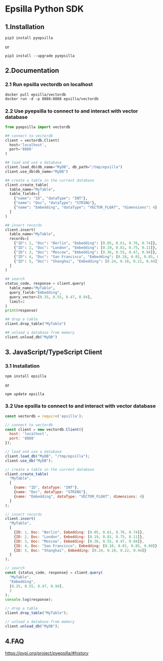 # Epsilla Python SDK

## 1.Installation
```shell
pip3 install pyepsilla
```
or
```shell
pip3 install --upgrade pyepsilla
```

## 2.Documentation

### 2.1 Run epsilla vectordb on localhost
```shell
docker pull epsilla/vectordb
docker run -d -p 8888:8888 epsilla/vectordb
```

### 2.2 Use pyepsilla to connect to and interact with vector database

```python
from pyepsilla import vectordb

## connect to vectordb
client = vectordb.Client(
  host='localhost',
  port='8888'
)

## load and use a database
client.load_db(db_name="MyDB", db_path="/tmp/epsilla")
client.use_db(db_name="MyDB")

## create a table in the current database
client.create_table(
  table_name="MyTable",
  table_fields=[
    {"name": "ID", "dataType": "INT"},
    {"name": "Doc", "dataType": "STRING"},
    {"name": "Embedding", "dataType": "VECTOR_FLOAT", "dimensions": 4}
  ]
)

## insert records
client.insert(
  table_name="MyTable",
  records=[
    {"ID": 1, "Doc": "Berlin", "Embedding": [0.05, 0.61, 0.76, 0.74]},
    {"ID": 2, "Doc": "London", "Embedding": [0.19, 0.81, 0.75, 0.11]},
    {"ID": 3, "Doc": "Moscow", "Embedding": [0.36, 0.55, 0.47, 0.94]},
    {"ID": 4, "Doc": "San Francisco", "Embedding": [0.18, 0.01, 0.85, 0.80]},
    {"ID": 5, "Doc": "Shanghai", "Embedding": [0.24, 0.18, 0.22, 0.44]}
  ]
)

## search
status_code, response = client.query(
  table_name="MyTable",
  query_field="Embedding",
  query_vector=[0.35, 0.55, 0.47, 0.94],
  limit=2
)
print(response)

## drop a table
client.drop_table("MyTable")

## unload a database from memory
client.unload_db("MyDB")
```

## 3. JavaScript/TypeScript Client

### 3.1 Installation
```shell
npm install epsilla
```
or
```shell
npm update epsilla
```

### 3.2 Use epsilla to connect to and interact with vector database

```javascript
const vectordb = require('epsilla');

// connect to vectordb
const client = new vectordb.Client({
  host: 'localhost',
  port: '8888'
});

// load and use a database
client.load_db("MyDB", "/tmp/epsilla");
client.use_db("MyDB");

// create a table in the current database
client.create_table(
  "MyTable",
  [
    {name: "ID", dataType: "INT"},
    {name: "Doc", dataType: "STRING"},
    {name: "Embedding", dataType: "VECTOR_FLOAT", dimensions: 4}
  ]
);

// insert records
client.insert(
  "MyTable",
  [
    {ID: 1, Doc: "Berlin", Embedding: [0.05, 0.61, 0.76, 0.74]},
    {ID: 2, Doc: "London", Embedding: [0.19, 0.81, 0.75, 0.11]},
    {ID: 3, Doc: "Moscow", Embedding: [0.36, 0.55, 0.47, 0.94]},
    {ID: 4, Doc: "San Francisco", Embedding: [0.18, 0.01, 0.85, 0.80]},
    {ID: 5, Doc: "Shanghai", Embedding: [0.24, 0.18, 0.22, 0.44]}
  ]
);

// search
const {status_code, response} = client.query(
  "MyTable",
  "Embedding",
  [0.35, 0.55, 0.47, 0.94],
  2
);
console.log(response);

// drop a table
client.drop_table("MyTable");

// unload a database from memory
client.unload_db("MyDB");
```

## 4.FAQ

https://pypi.org/project/pyepsilla/#history
